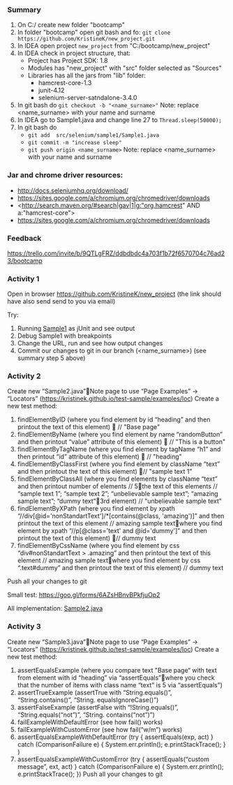 ### Summary
1. On C:/ create new folder "bootcamp"
2. In folder "bootcamp" open git bash and fo: `git clone https://github.com/KristineK/new_project.git`
3. In IDEA open project `new_project` from "C:/bootcamp/new_project"
4. In IDEA check in project structure, that:
   * Project has Project SDK: 1.8
   * Modules has "new_project" with "src" folder selected as "Sources"
   * Libraries has all the jars from "lib" folder:
     * hamcrest-core-1.3
     * junit-4.12
     * selenium-server-satndalone-3.4.0
5. In git bash do `git checkout -b "<name_surname>"` 
Note: replace <name_surname> with your name and surname
6. In IDEA go to Sample1.java and change line 27 to `Thread.sleep(50000);`
5. In git bash do 
   * `git add  src/selenium/sample1/Sample1.java`
   * `git commit -m "increase sleep"`
   *  `git push origin <name_surname>` 
   Note: replace <name_surname> with your name and surname

### Jar and chrome driver resources:
* http://docs.seleniumhq.org/download/
* https://sites.google.com/a/chromium.org/chromedriver/downloads
* <http://search.maven.org/#search|gav|1|g:"org.hamcrest" AND a:"hamcrest-core">
* https://sites.google.com/a/chromium.org/chromedriver/downloads

### Feedback
https://trello.com/invite/b/9QTLgFRZ/ddbdbdc4a703f1b72f6570704c76ad23/bootcamp

### Activity 1
Open in browser https://github.com/KristineK/new_project
(the link should have also send send to you via email)

Try:
1) Running [Sample1](../master/src/selenium/sample1/Sample1.java) as jUnit and see output
2) Debug Sample1 with breakpoints
3) Change the URL, run and see how output changes
4) Commit our changes to git in our branch (<name_surname>) (see summary step 5 above)

### Activity 2
Create new “Sample2.java”Note page to use “Page Examples” -> “Locators” (https://kristinek.github.io/test-sample/examples/loc)
Create a  new test method:
1) findElementByID (where you find element by id “heading” and then printout the text of this element)  // "Base page"
2) findElementByName (where you find element by name “randomButton” and then printout “value” attribute of this element)  // "This is a button"
3) findElementByTagName (where you find element by tagName “h1” and then printout “id” attribute of this element)  // "heading"
4) findElementByClassFirst (where you find element by className “text” and then printout the text of this element) // "sample text 1"
5) findElementByClassAll (where you find elements by className “text” and then printout number of elements // 5the text of this elements  // “sample text 1”; “sample text 2”; “unbelievable sample text”; “amazing sample text”; “dummy text”3rd element) // "unbelievable sample text"
6) findElementByXPath (where you find element by xpath “//div[@id='nonStandartText']/*[contains(@class, 'amazing')]” and then printout the text of this element // amazing sample textwhere you find element by xpath “//p[@class='text' and @id='dummy']” and then printout the text of this element) // dummy text
7) findElementByCssName  (where you find element by css “div#nonStandartText > .amazing” and then printout the text of this element // amazing sample textwhere you find element by css “.text#dummy” and then printout the text of this element) // dummy text

Push all your changes to git

Small test: https://goo.gl/forms/6AZsHBnvBPkfjuOp2

All implementation: [Sample2.java](../master/src/selenium/sample2/Sample2.java)

### Activity 3
Create new “Sample3.java”Note page to use “Page Examples” -> “Locators” (https://kristinek.github.io/test-sample/examples/loc)
Create a  new test method:
1) assertEqualsExample (where you compare text "Base page“ with text from element with id “heading” via “assertEquals”where you check that the number of items with class name “text” is 5 via “assertEquals”)
2) assertTrueExample (assertTrue with “String.equals()”, “String.contains()”, “String. equalsIgnoreCase()”)
3) assertFalseExample (assertFalse with “!String.equals()”, “String.equals(“not”)”, “String. contains(“not”)”)
4) failExampleWithDefaultError (see how fail() works)
5) failExampleWithCustomError (see how fail(“w/m”) works)
6) assertEqualsExampleWithDefaultError (try { assertEquals(exp, act) } catch (ComparisonFailure e) { System.err.println(); e.printStackTrace(); } )
7) assertEqualsExampleWithCustomError (try { assertEquals(“custom message”, ext, act) } catch (ComparisonFailure e) { System.err.println(); e.printStackTrace(); })
Push all your changes to git
